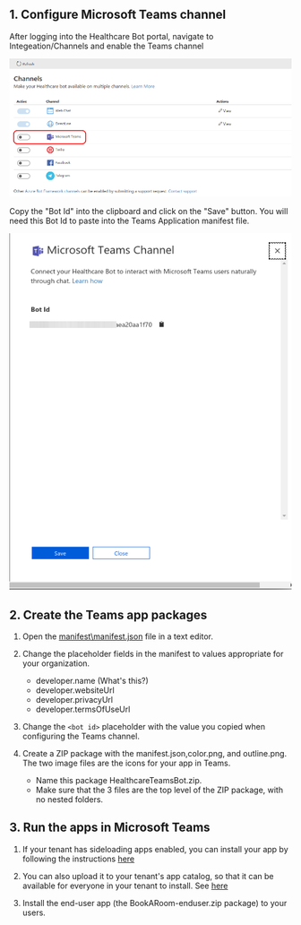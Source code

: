 

## 1. Configure Microsoft Teams channel
After logging into the Healthcare Bot portal, navigate to Integeation/Channels and enable the Teams channel

![Portal](./portal1.png)

Copy the "Bot Id" into the clipboard and click on the "Save" button. You will need this Bot Id to paste into the Teams Application manifest file.

![Portal](./portal2.png)


## 2. Create the Teams app packages

1. Open the [manifest\manifest.json](../../manifest/manifest.json) file in a text editor.
2. Change the placeholder fields in the manifest to values appropriate for your organization.
    * developer.name (What's this?)
    * developer.websiteUrl
    * developer.privacyUrl
    * developer.termsOfUseUrl

3. Change the `<bot id>` placeholder with the value you copied when configuring the Teams channel.

4. Create a ZIP package with the manifest.json,color.png, and outline.png. The two image files are the icons for your app in Teams.

    * Name this package HealthcareTeamsBot.zip.
    * Make sure that the 3 files are the top level of the ZIP package, with no nested folders.

## 3. Run the apps in Microsoft Teams
1. If your tenant has sideloading apps enabled, you can install your app by following the instructions [here](https://docs.microsoft.com/en-us/microsoftteams/platform/concepts/deploy-and-publish/apps-upload#load-your-package-into-teams)

2. You can also upload it to your tenant's app catalog, so that it can be available for everyone in your tenant to install. See [here](https://docs.microsoft.com/en-us/MicrosoftTeams/manage-apps)

3. Install the end-user app (the BookARoom-enduser.zip package) to your users.    